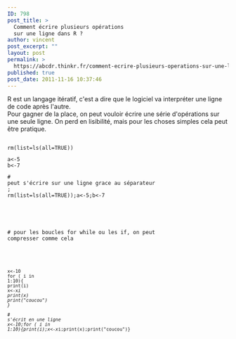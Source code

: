```yaml
---
ID: 798
post_title: >
  Comment écrire plusieurs opérations
  sur une ligne dans R ?
author: vincent
post_excerpt: ""
layout: post
permalink: >
  https://abcdr.thinkr.fr/comment-ecrire-plusieurs-operations-sur-une-ligne-dans-r/
published: true
post_date: 2011-11-16 10:37:46
---
```

R est un langage itératif, c'est a dire que le logiciel va interpréter une ligne de code après l'autre.<br />Pour gagner de la place, on peut vouloir écrire une série d'opérations sur une seule ligne. On perd en lisibilité, mais pour les choses simples cela peut être pratique. <pre><code><br />rm(list=ls(all=TRUE))<br /><p>a&lt;-5<br />b&lt;-7</p># peut s'écrire sur une ligne grace au séparateur ;<br />rm(list=ls(all=TRUE));a&lt;-5;b&lt;-7<br /></pre> <br /><br /><br /># pour les boucles for while ou les if, on peut compresser comme cela<br /><br /> <pre><code><br /><br />x&lt;-10<br />for ( i in 1:10){<br />print(i)<br />x&lt;-x*i<br />print(x)<br />print("coucou")<br />}<br /> <br /># s'écrit en une ligne<br />x&lt;-10;for ( i in 1:10){print(i);x&lt;-x*i;print(x);print("coucou")} <br /> <br /> </pre> <br /><br /><br />